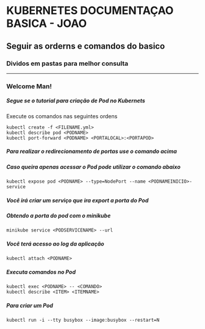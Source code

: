 # **KUBERNETES DOCUMENTAÇAO BASICA - JOAO**

## Seguir as orderns e comandos do basico
### Dividos em pastas para melhor consulta

---

### Welcome Man!

##### Segue se o tutorial para criação de Pod no Kubernets
Execute os comandos nas seguintes ordens

    kubectl create -f <FILENAME.yml>
    kubectl describe pod <PODNAME>
    kubectl port-forward <PODNAME> <PORTALOCAL>:<PORTAPOD>
    
##### Para realizar o redirecionamento de portas use o comando acima
##### Caso queira apenas acessar o Pod pode utilizar o comando abaixo

    kubectl expose pod <PODNAME> --type=NodePort --name <PODNAMEINICIO>-service
    
##### Você irá criar um serviço que ira export a porta do Pod

##### Obtendo a porta do pod com o minikube

    minikube service <PODSERVICENAME> --url
    
##### Você terá acesso ao log da aplicação

    kubectl attach <PODNAME>
     
##### Executa comandos no Pod

    kubectl exec <PODNAME> -- <COMANDO>
    kubectl describe <ITEM> <ITEMNAME>
    
##### Para criar um Pod
    kubectl run -i --tty busybox --image:busybox --restart=N
